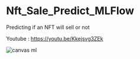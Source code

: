 # Nft_Sale_Predict_MLFlow
Predicting if an NFT will sell or not

Youtube : https://youtu.be/Kkejsvg3ZEk

![canvas ml](https://user-images.githubusercontent.com/64171895/155534252-16fc9b17-1c72-4761-9426-176cf73283e0.png)
